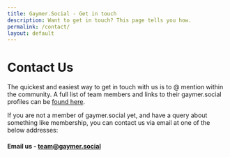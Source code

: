 ```yaml
---
title: Gaymer.Social - Get in touch
description: Want to get in touch? This page tells you how.
permalink: /contact/
layout: default
---
```

# Contact Us

The quickest and easiest way to get in touch with us is to @ mention within the community. A full list of team members and links to their gaymer.social profiles can be [found here](/team).

If you are not a member of gaymer.social yet, and have a query about something like membership, you can contact us via email at one of the below addresses:

#### Email us - [team@gaymer.social](team@gaymer.social)
